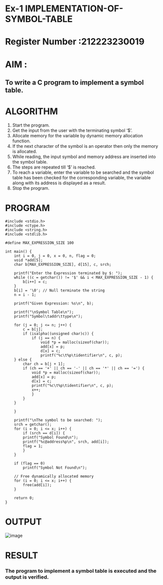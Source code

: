 # Ex-1 IMPLEMENTATION-OF-SYMBOL-TABLE
# Register Number :212223230019
# AIM :
## To write a C program to implement a symbol table.
# ALGORITHM
1.	Start the program.
2.	Get the input from the user with the terminating symbol ‘$’.
3.	Allocate memory for the variable by dynamic memory allocation function.
4.	If the next character of the symbol is an operator then only the memory is allocated.
5.	While reading, the input symbol and memory address are inserted into the symbol table.
6.	The steps are repeated till ‘$’ is reached.
7.	To reach a variable, enter the variable to be searched and the symbol table has been checked for the corresponding variable, the variable along with its address is displayed as a result.
8.	Stop the program. 
# PROGRAM
```
#include <stdio.h>
#include <ctype.h>
#include <string.h>
#include <stdlib.h>

#define MAX_EXPRESSION_SIZE 100

int main() {
	int i = 0, j = 0, x = 0, n, flag = 0;
	void *add[5];
	char b[MAX_EXPRESSION_SIZE], d[15], c, srch;

	printf("Enter the Expression terminated by $: ");
	while ((c = getchar()) != '$' && i < MAX_EXPRESSION_SIZE - 1) {
		b[i++] = c;
	}
	b[i] = '\0'; // Null terminate the string
	n = i - 1;
	
	printf("Given Expression: %s\n", b);
	
	printf("\nSymbol Table\n");
	printf("Symbol\taddr\ttype\n");
	
	for (j = 0; j <= n; j++) {
		c = b[j];
		if (isalpha((unsigned char)c)) {
			if (j == n) {
				void *p = malloc(sizeof(char));
				add[x] = p;
				d[x] = c;
				printf("%c\t%p\tidentifier\n", c, p);
	} else {
		char ch = b[j + 1];
		if (ch == '+' || ch == '-' || ch == '*' || ch == '=') {
			void *p = malloc(sizeof(char));
			add[x] = p;
			d[x] = c;
			printf("%c\t%p\tidentifier\n", c, p);
			x++;
			}
		}
	}
	 
	}
	
	printf("\nThe symbol to be searched: ");
	srch = getchar();
	for (i = 0; i <= x; i++) {
		if (srch == d[i]) {
		printf("Symbol Found\n");
		printf("%c@address%p\n", srch, add[i]);
		flag = 1;
		}
	}
	
	if (flag == 0)
		printf("Symbol Not Found\n");
	
	// Free dynamically allocated memory
	for (i = 0; i <= x; i++) {
		free(add[i]);
	}

	return 0;
}
```
# OUTPUT

![image](https://github.com/user-attachments/assets/531c3a55-26a1-45fc-b83f-a7329c185356)


# RESULT
### The program to implement a symbol table is executed and the output is verified.
